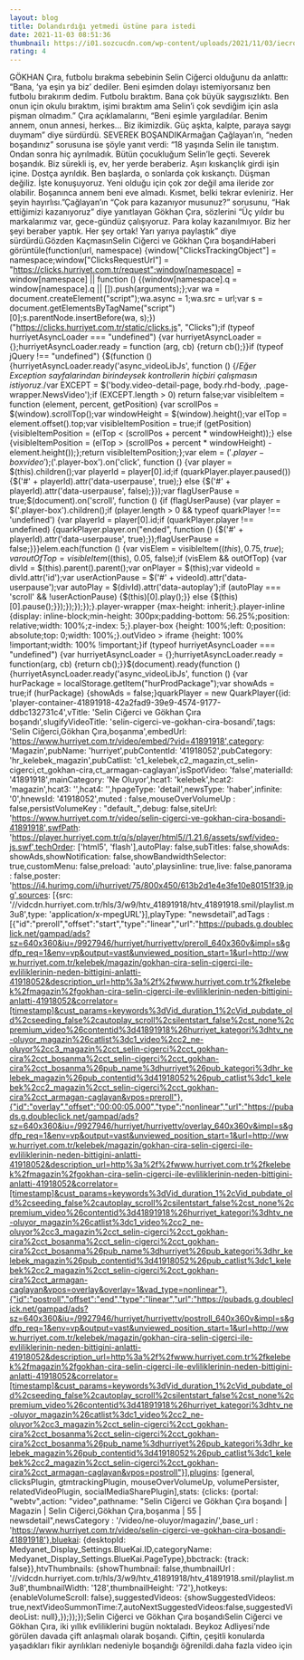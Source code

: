 ```yaml
--- 
layout: blog
title: Dolandırdığı yetmedi üstüne para istedi
date: 2021-11-03 08:51:36
thumbnail: https://i01.sozcucdn.com/wp-content/uploads/2021/11/03/iecrop/1-5_16_9_1635929432-670x371.jpg
rating: 4
---
```

GÖKHAN Çıra, futbolu bırakma sebebinin Selin Ciğerci olduğunu da anlattı: “Bana, ‘ya eşin ya biz’ dediler. Beni eşimden dolayı istemiyorsanız ben futbolu bırakırım dedim. Futbolu bıraktım. Bana çok büyük saygısızlıktı. Ben onun için okulu bıraktım, işimi bıraktım ama Selin’i çok sevdiğim için asla pişman olmadım.” Çıra açıklamalarını, “Beni eşimle yargıladılar. Benim annem, onun annesi, herkes... Biz ikimizdik. Güç aşkta, kalpte, paraya saygı duymam” diye sürdürdü. SEVEREK BOŞANDIKArmağan Çağlayan’ın, “neden boşandınız” sorusuna ise şöyle yanıt verdi: “18 yaşında Selin ile tanıştım. Ondan sonra hiç ayrılmadık. Bütün çocukluğum Selin’le geçti. Severek boşandık. Biz sürekli iş, ev, her yerde beraberiz. Aşırı kıskançlık girdi işin içine. Dostça ayrıldık. Ben başlarda, o sonlarda çok kıskançtı. Düşman değiliz. İşte konuşuyoruz. Yeni olduğu için çok zor değil ama ileride zor olabilir. Boşanınca annem beni eve almadı. Kısmet, belki tekrar evleniriz. Her şeyin hayırlısı.”Çağlayan’ın “Çok para kazanıyor musunuz?” sorusunu, “Hak ettiğimizi kazanıyoruz” diye yanıtlayan Gökhan Çıra, sözlerini “Üç yıldır bu markalarımız var, gece-gündüz çalışıyoruz. Para kolay kazanılmıyor. Biz her şeyi beraber yaptık. Her şey ortak! Yarı yarıya paylaştık” diye sürdürdü.Gözden KaçmasınSelin Ciğerci ve Gökhan Çıra boşandıHaberi görüntüle(function(url, namespace) {window["ClicksTrackingObject"] = namespace;window["ClicksRequestUrl"] = "https://clicks.hurriyet.com.tr/request";window[namespace] = window[namespace] || function () {(window[namespace].q = window[namespace].q || []).push(arguments);};var wa = document.createElement("script");wa.async = 1;wa.src = url;var s = document.getElementsByTagName("script")[0];s.parentNode.insertBefore(wa, s);})("https://clicks.hurriyet.com.tr/static/clicks.js", "Clicks");if (typeof hurriyetAsyncLoader === "undefined") {var hurriyetAsyncLoader = {};hurriyetAsyncLoader.ready = function (arg, cb) {return cb();}}if (typeof jQuery !== "undefined") {$(function () {hurriyetAsyncLoader.ready('async_videoLibJs', function () {/*Eğer Exception sayfalarindan birindeysek kontrollerin hiçbiri çalışmasın istiyoruz.*/var EXCEPT = $('body.video-detail-page, body.rhd-body, .page-wrapper.NewsVideo');if (EXCEPT.length > 0) return false;var visibleItem = function (element, percent, getPosition) {var scrollPos = $(window).scrollTop();var windowHeight = $(window).height();var elTop = element.offset().top;var visibleItemPosition = true;if (getPosition) {visibleItemPosition = (elTop < (scrollPos + percent * windowHeight));} else {visibleItemPosition = (elTop > (scrollPos + percent * windowHeight) - element.height());};return visibleItemPosition;};var elem = $('.player-box video');$('.player-box').on('click', function () {var player = $(this).children();var playerId = player[0].id;if (quarkPlayer.player.paused()) {$('#' + playerId).attr('data-userpause', true);} else {$('#' + playerId).attr('data-userpause', false);}});var flagUserPause = true;$(document).on('scroll', function () {if (flagUserPause) {var player = $('.player-box').children();if (player.length > 0 && typeof quarkPlayer !== 'undefined') {var playerId = player[0].id;if (quarkPlayer.player !== undefined) {quarkPlayer.player.on("ended", function () {$('#' + playerId).attr('data-userpause', true);});flagUserPause = false;}}}elem.each(function () {var visElem = visibleItem($(this), 0.75, true);var outOfTop = visibleItem($(this), 0.05, false);if (visElem && outOfTop) {var divId = $(this).parent().parent();var onPlayer = $(this);var videoId = divId.attr('id');var userActionPause = $('#' + videoId).attr('data-userpause');var autoPlay = $(divId).attr('data-autoplay');if (autoPlay === 'scroll' && !userActionPause) {$(this)[0].play();}} else {$(this)[0].pause();}});});});});}.player-wrapper {max-height: inherit;}.player-inline {display: inline-block;min-height: 300px;padding-bottom: 56.25%;position: relative;width: 100%;z-index: 5;}.player-box {height: 100%;left: 0;position: absolute;top: 0;width: 100%;}.outVideo > iframe {height: 100% !important;width: 100% !important;}if (typeof hurriyetAsyncLoader === "undefined") {var hurriyetAsyncLoader = {};hurriyetAsyncLoader.ready = function(arg, cb) {return cb();}}$(document).ready(function () {hurriyetAsyncLoader.ready('async_videoLibJs', function () {var hurPackage = localStorage.getItem("hurProdPackage");var showAds = true;if (hurPackage) {showAds = false;}quarkPlayer = new QuarkPlayer({id: 'player-container-41891918-42a2fad9-39e9-4574-9177-ddbc132731c4',vTitle: 'Selin Ciğerci ve Gökhan Çıra boşandı',slugifyVideoTitle: 'selin-cigerci-ve-gokhan-cira-bosandi',tags: 'Selin Ciğerci,Gökhan Çıra,boşanma',embedUrl: 'https://www.hurriyet.com.tr/video/embed/?vid=41891918',category: 'Magazin',pubName: 'hurriyet',pubContentId: '41918052',pubCategory: 'hr_kelebek_magazin',pubCatlist: 'c1_kelebek,c2_magazin,ct_selin-cigerci,ct_gokhan-cira,ct_armagan-caglayan',isSpotVideo: 'false',materialId: '41891918',mainCategory: 'Ne Oluyor',hcat1: 'kelebek',hcat2: 'magazin',hcat3: '',hcat4: '',hpageType: 'detail',newsType: 'haber',infinite: '0',hnewsId: '41918052',muted : false,mouseOverVolumeUp : false,persistVolumeKey : "default_",debug: false,siteUrl: 'https://www.hurriyet.com.tr/video/selin-cigerci-ve-gokhan-cira-bosandi-41891918',swfPath: 'https://player.hurriyet.com.tr/q/s/player/html5//1.21.6/assets/swf/video-js.swf',techOrder: ['html5', 'flash'],autoPlay: false,subTitles: false,showAds: showAds,showNotification: false,showBandwidthSelector: true,customMenu: false,preload: 'auto',playsinline: true,live: false,panorama : false,poster: 'https://i4.hurimg.com/i/hurriyet/75/800x450/613b2d1e4e3fe10e80151f39.jpg',sources: [{src: '//vidcdn.hurriyet.com.tr/hls/3/w9/htv_41891918/htv_41891918.smil/playlist.m3u8',type: 'application/x-mpegURL'}],playType: "newsdetail",adTags : [{"id":"preroll","offset":"start","type":"linear","url":"https://pubads.g.doubleclick.net/gampad/ads?sz=640x360&iu=/9927946/hurriyet/hurriyettv/preroll_640x360v&impl=s&gdfp_req=1&env=vp&output=vast&unviewed_position_start=1&url=http://www.hurriyet.com.tr/kelebek/magazin/gokhan-cira-selin-cigerci-ile-evliliklerinin-neden-bittigini-anlatti-41918052&description_url=http%3a%2f%2fwww.hurriyet.com.tr%2fkelebek%2fmagazin%2fgokhan-cira-selin-cigerci-ile-evliliklerinin-neden-bittigini-anlatti-41918052&correlator=[timestamp]&cust_params=keywords%3dVid_duration_1%2cVid_pubdate_old%2cseeding_false%2cautoplay_scroll%2csilentstart_false%2cst_none%2cpremium_video%26contentid%3d41891918%26hurriyet_kategori%3dhtv_ne-oluyor_magazin%26catlist%3dc1_video%2cc2_ne-oluyor%2cc3_magazin%2cct_selin-cigerci%2cct_gokhan-cira%2cct_bosanma%2cct_selin-cigerci%2cct_gokhan-cira%2cct_bosanma%26pub_name%3dhurriyet%26pub_kategori%3dhr_kelebek_magazin%26pub_contentid%3d41918052%26pub_catlist%3dc1_kelebek%2cc2_magazin%2cct_selin-cigerci%2cct_gokhan-cira%2cct_armagan-caglayan&vpos=preroll"},{"id":"overlay","offset":"00:00:05.000","type":"nonlinear","url":"https://pubads.g.doubleclick.net/gampad/ads?sz=640x360&iu=/9927946/hurriyet/hurriyettv/overlay_640x360v&impl=s&gdfp_req=1&env=vp&output=vast&unviewed_position_start=1&url=http://www.hurriyet.com.tr/kelebek/magazin/gokhan-cira-selin-cigerci-ile-evliliklerinin-neden-bittigini-anlatti-41918052&description_url=http%3a%2f%2fwww.hurriyet.com.tr%2fkelebek%2fmagazin%2fgokhan-cira-selin-cigerci-ile-evliliklerinin-neden-bittigini-anlatti-41918052&correlator=[timestamp]&cust_params=keywords%3dVid_duration_1%2cVid_pubdate_old%2cseeding_false%2cautoplay_scroll%2csilentstart_false%2cst_none%2cpremium_video%26contentid%3d41891918%26hurriyet_kategori%3dhtv_ne-oluyor_magazin%26catlist%3dc1_video%2cc2_ne-oluyor%2cc3_magazin%2cct_selin-cigerci%2cct_gokhan-cira%2cct_bosanma%2cct_selin-cigerci%2cct_gokhan-cira%2cct_bosanma%26pub_name%3dhurriyet%26pub_kategori%3dhr_kelebek_magazin%26pub_contentid%3d41918052%26pub_catlist%3dc1_kelebek%2cc2_magazin%2cct_selin-cigerci%2cct_gokhan-cira%2cct_armagan-caglayan&vpos=overlay&overlay=1&vad_type=nonlinear"},{"id":"postroll","offset":"end","type":"linear","url":"https://pubads.g.doubleclick.net/gampad/ads?sz=640x360&iu=/9927946/hurriyet/hurriyettv/postroll_640x360v&impl=s&gdfp_req=1&env=vp&output=vast&unviewed_position_start=1&url=http://www.hurriyet.com.tr/kelebek/magazin/gokhan-cira-selin-cigerci-ile-evliliklerinin-neden-bittigini-anlatti-41918052&description_url=http%3a%2f%2fwww.hurriyet.com.tr%2fkelebek%2fmagazin%2fgokhan-cira-selin-cigerci-ile-evliliklerinin-neden-bittigini-anlatti-41918052&correlator=[timestamp]&cust_params=keywords%3dVid_duration_1%2cVid_pubdate_old%2cseeding_false%2cautoplay_scroll%2csilentstart_false%2cst_none%2cpremium_video%26contentid%3d41891918%26hurriyet_kategori%3dhtv_ne-oluyor_magazin%26catlist%3dc1_video%2cc2_ne-oluyor%2cc3_magazin%2cct_selin-cigerci%2cct_gokhan-cira%2cct_bosanma%2cct_selin-cigerci%2cct_gokhan-cira%2cct_bosanma%26pub_name%3dhurriyet%26pub_kategori%3dhr_kelebek_magazin%26pub_contentid%3d41918052%26pub_catlist%3dc1_kelebek%2cc2_magazin%2cct_selin-cigerci%2cct_gokhan-cira%2cct_armagan-caglayan&vpos=postroll"}],plugins: [general, clicksPlugin, gtmtrackingPlugin, mouseOverVolumeUp, volumePersister, relatedVideoPlugin, socialMediaSharePlugin],stats: {clicks: {portal: "webtv",action: "video",pathname: "Selin Ciğerci ve Gökhan Çıra boşandı | Magazin | Selin Ciğerci,Gökhan Çıra,boşanma | 55 | newsdetail",newsCategory : '/video/ne-oluyor/magazin/',base_url : 'https://www.hurriyet.com.tr/video/selin-cigerci-ve-gokhan-cira-bosandi-41891918'},bluekai: {desktopId: Medyanet_Display_Settings.BlueKai.ID,categoryName: Medyanet_Display_Settings.BlueKai.PageType},bbctrack: {track: false}},htvThumbnails: {showThumbnail: false,thumbnailUrl : '//vidcdn.hurriyet.com.tr/hls/3/w9/htv_41891918/htv_41891918.smil/playlist.m3u8',thumbnailWidth: '128',thumbnailHeight: '72'},hotkeys: {enableVolumeScroll: false},suggestedVideos: {showSuggestedVideos: true,nextVideoSummonTime:7,autoNextSuggestedVideos:false,suggestedVideoList: null},});});});Selin Ciğerci ve Gökhan Çıra boşandıSelin Ciğerci ve Gökhan Çıra, iki yıllık evliliklerini bugün noktaladı. Beykoz Adliyesi’nde görülen davada çift anlaşmalı olarak boşandı. Çiftin, çeşitli konularda yaşadıkları fikir ayrılıkları nedeniyle boşandığı öğrenildi.daha fazla video için 